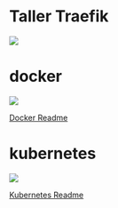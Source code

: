 # Taller Traefik

![](https://docs.traefik.io/assets/img/traefik-architecture.png)



# docker

![](https://www.docker.com/sites/default/files/d8/styles/role_icon/public/2019-07/horizontal-logo-monochromatic-white.png?itok=SBlK2TGU)

[Docker Readme](docker/readme.md)


# kubernetes

![](https://upload.wikimedia.org/wikipedia/commons/thumb/6/67/Kubernetes_logo.svg/798px-Kubernetes_logo.svg.png)

[Kubernetes Readme](kubernetes/readme.md)
